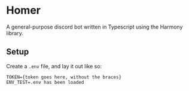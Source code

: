 # Homer
A general-purpose discord bot written in Typescript using the Harmony library.

## Setup
Create a `.env` file, and lay it out like so:

```
TOKEN={token goes here, without the braces}
ENV_TEST=.env has been loaded
```